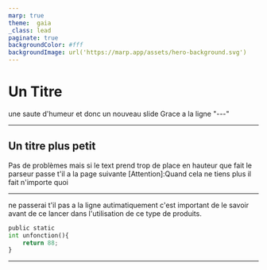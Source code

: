 ```yaml
---
marp: true
theme:  gaia
_class: lead
paginate: true
backgroundColor: #fff
backgroundImage: url('https://marp.app/assets/hero-background.svg')
---
```




# Un Titre 

une saute d'humeur et donc un nouveau slide 
Grace a la ligne "---"

---

## Un titre plus petit 

Pas de problèmes mais si le text
prend trop 
de place 
en hauteur 
que fait le 
parseur 
passe t'il a la page suivante 
[Attention]:Quand cela ne tiens plus il fait n'importe quoi

---

ne passerai t'il pas a la ligne autimatiquement c'est important de le savoir avant de ce lancer dans l'utilisation de ce type de produits.

```python
public static
int unfonction(){
    return 88;
}
```
---
